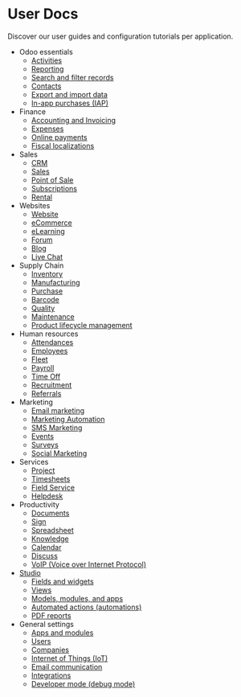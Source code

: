 # User Docs

Discover our user guides and configuration tutorials per application.

  * Odoo essentials
    * [Activities](applications/essentials/activities.html)
    * [Reporting](applications/essentials/reporting.html)
    * [Search and filter records](applications/essentials/search.html)
    * [Contacts](applications/essentials/contacts.html)
    * [Export and import data](applications/essentials/export_import_data.html)
    * [In-app purchases (IAP)](applications/essentials/in_app_purchase.html)
  * Finance
    * [Accounting and Invoicing](applications/finance/accounting.html)
    * [Expenses](applications/finance/expenses.html)
    * [Online payments](applications/finance/payment_providers.html)
    * [Fiscal localizations](applications/finance/fiscal_localizations.html)
  * Sales
    * [CRM](applications/sales/crm.html)
    * [Sales](applications/sales/sales.html)
    * [Point of Sale](applications/sales/point_of_sale.html)
    * [Subscriptions](applications/sales/subscriptions.html)
    * [Rental](applications/sales/rental.html)
  * Websites
    * [Website](applications/websites/website.html)
    * [eCommerce](applications/websites/ecommerce.html)
    * [eLearning](applications/websites/elearning.html)
    * [Forum](applications/websites/forum.html)
    * [Blog](applications/websites/blog.html)
    * [Live Chat](applications/websites/livechat.html)
  * Supply Chain
    * [Inventory](applications/inventory_and_mrp/inventory.html)
    * [Manufacturing](applications/inventory_and_mrp/manufacturing.html)
    * [Purchase](applications/inventory_and_mrp/purchase.html)
    * [Barcode](applications/inventory_and_mrp/barcode.html)
    * [Quality](applications/inventory_and_mrp/quality.html)
    * [Maintenance](applications/inventory_and_mrp/maintenance.html)
    * [Product lifecycle management](applications/inventory_and_mrp/plm.html)
  * Human resources
    * [Attendances](applications/hr/attendances.html)
    * [Employees](applications/hr/employees.html)
    * [Fleet](applications/hr/fleet.html)
    * [Payroll](applications/hr/payroll.html)
    * [Time Off](applications/hr/time_off.html)
    * [Recruitment](applications/hr/recruitment.html)
    * [Referrals](applications/hr/referrals.html)
  * Marketing
    * [Email marketing](applications/marketing/email_marketing.html)
    * [Marketing Automation](applications/marketing/marketing_automation.html)
    * [SMS Marketing](applications/marketing/sms_marketing.html)
    * [Events](applications/marketing/events.html)
    * [Surveys](applications/marketing/surveys.html)
    * [Social Marketing](applications/marketing/social_marketing.html)
  * Services
    * [Project](applications/services/project.html)
    * [Timesheets](applications/services/timesheets.html)
    * [Field Service](applications/services/field_service.html)
    * [Helpdesk](applications/services/helpdesk.html)
  * Productivity
    * [Documents](applications/productivity/documents.html)
    * [Sign](applications/productivity/sign.html)
    * [Spreadsheet](applications/productivity/spreadsheet.html)
    * [Knowledge](applications/productivity/knowledge.html)
    * [Calendar](applications/productivity/calendar.html)
    * [Discuss](applications/productivity/discuss.html)
    * [VoIP (Voice over Internet Protocol)](applications/productivity/voip.html)
  * [Studio](applications/studio.html)
    * [Fields and widgets](applications/studio/fields.html)
    * [Views](applications/studio/views.html)
    * [Models, modules, and apps](applications/studio/models_modules_apps.html)
    * [Automated actions (automations)](applications/studio/automated_actions.html)
    * [PDF reports](applications/studio/pdf_reports.html)
  * General settings
    * [Apps and modules](applications/general/apps_modules.html)
    * [Users](applications/general/users.html)
    * [Companies](applications/general/companies.html)
    * [Internet of Things (IoT)](applications/general/iot.html)
    * [Email communication](applications/general/email_communication.html)
    * [Integrations](applications/general/integrations.html)
    * [Developer mode (debug mode)](applications/general/developer_mode.html)

